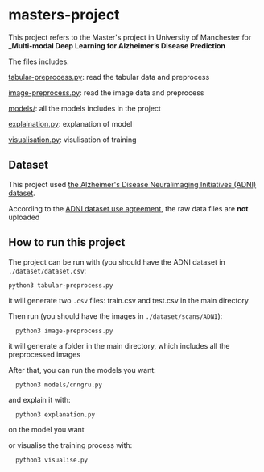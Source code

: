 # masters-project
This project refers to the Master's project in University of Manchester for ___Multi-modal Deep Learning for Alzheimer’s Disease Prediction__

The files includes:  

  [tabular-preprocess.py](https://github.com/ZYX-yixinzhang/masters-project/blob/main/tabular-preprocess.py): read the tabular data and preprocess  
  
  [image-preprocess.py](https://github.com/ZYX-yixinzhang/masters-project/blob/main/image-preprocess.py): read the image data and preprocess  
  
  [models/](https://github.com/ZYX-yixinzhang/masters-project/tree/main/models): all the models includes in the project  

  [explaination.py](https://github.com/ZYX-yixinzhang/masters-project/tree/main/explanation.py): explanation of model  
  
  [visualisation.py](https://github.com/ZYX-yixinzhang/masters-project/blob/main/visualisation.py): visulisation of training
  

## Dataset
This project used [the Alzheimer's Disease Neuralimaging Initiatives (ADNI) dataset](https://adni.loni.usc.edu/).  

According to the [ADNI dataset use agreement](https://adni.loni.usc.edu/revised-adni-data-use-agreement/), the raw data files are __not__ uploaded  

## How to run this project
The project can be run with (you should have the ADNI dataset in ```./dataset/dataset.csv```:
  ```
  python3 tabular-preprocess.py
  ```
it will generate two ```.csv``` files: train.csv and test.csv in the main directory  

Then run (you should have the images in ```./dataset/scans/ADNI```):
```
  python3 image-preprocess.py
```
it will generate a folder in the main directory, which includes all the preprocessed images  

After that, you can run the models you want:
```
  python3 models/cnngru.py
```

and explain it with:
```
  python3 explanation.py
```
on the model you want  

or visualise the training process with:
```
  python3 visualise.py
```
